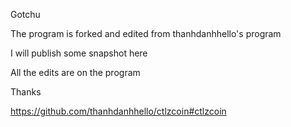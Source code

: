 Gotchu


The program is forked and edited from thanhdanhhello's program

I will publish some snapshot here

All the edits are on the program

Thanks


https://github.com/thanhdanhhello/ctlzcoin#ctlzcoin
